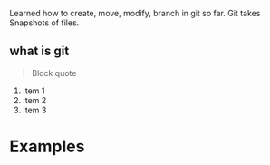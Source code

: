 Learned how to create, move, modify, branch in git so far. Git takes Snapshots of files.

## what is git
> Block quote

1. Item 1
2. Item 2
3. Item 3

# Examples
